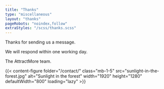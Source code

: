 ```yaml
---
title: "Thanks"
type: "miscellaneous"
layout: "thanks"
pageRobots: "noindex,follow"
extraStyles: "/scss/thanks.scss"
---
```


Thanks for sending us a message.

We will respond within one working day.

The AttractMore team.

{{< content-figure folder="/contact/"
class="mb-1-5"
src="sunlight-in-the-forest.jpg"
alt="Sunlight in the forest"
width="1920" height="1280" defaultWidth="800"
loading="lazy" >}}
